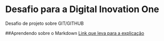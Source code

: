 # Desafio para a Digital Inovation One
Desafio de projeto sobre GIT/GITHUB

##Aprendendo sobre o Markdown
[Link que leva para a explicação](https://blog.da2k.com.br/2015/02/08/aprenda-markdown/)
